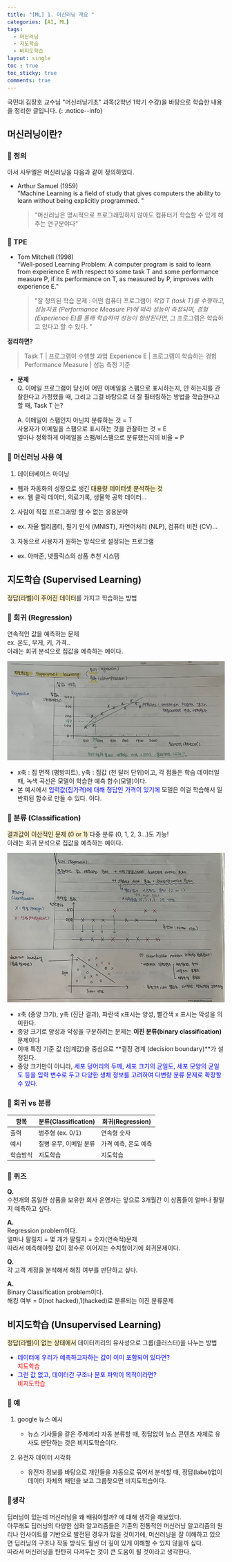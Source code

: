 ```yaml
---
title: "[ML] 1. 머신러닝 개요 "
categories: [AI, ML]
tags:
  - 머신러닝
  - 지도학습
  - 비지도학습
layout: single
toc : true
toc_sticky: true
comments: true
---
```


국민대 김장호 교수님 "머신러닝기초" 과목(2학년 1학기 수강)을 바탕으로 학습한 내용을 정리한 글입니다.
{: .notice--info}


## 머신러닝이란?
### 🐾 정의
아서 사무엘은 머신러닝을 다음과 같이 정의하였다. 
- Arthur Samuel (1959) <br>
  "Machine Learning is a field of study that gives computers the ability to learn without being explicitly programmed. "
  
  > "머신러닝은 명시적으로 프로그래밍하지 않아도 컴퓨터가 학습할 수 있게 해주는 연구분야다"


### 🐾 TPE
- Tom Mitchell (1998) <br>
  "Well-posed Learning Problem: A computer program is said to learn from experience E with respect to some task T and some performance measure P, if its performance on T, as measured by P, improves with experience E."
  
  > "잘 정의된 학습 문제 : 어떤 컴퓨터 프로그램이 _작업 T (task T)를 수행하고, 성능지표 (Performance Measure P)에 따라 성능이 측정되며, 경험 (Experience E)를 통해 학습하여 성능이 향상된다면_, 그 프로그램은 학습하고 있다고 할 수 있다. "

**정리하면?**
> Task T | 프로그램이 수행할 과업
> Experience E | 프로그램이 학습하는 경험
> Performance Measure | 성능 측정 기준

- **문제** <br>
  Q.
  이메일 프로그램이 당신이 어떤 이메일을
  스팸으로 표시하는지, 안 하는지를 관찰한다고 가정했을 때, 그리고 그걸 바탕으로 더 잘 필터링하는 방법을 학습한다고 할 때, Task T 는?

  A.
  이메일이 스팸인지 아닌지 분류하는 것 = T
  <br> 사용자가 이메일을 스팸으로 표시하는 것을 관찰하는 것 = E
  <br> 얼마나 정확하게 이메일을 스팸/비스팸으로 분류했는지의 비율 = P


### 🐾 머신러닝 사용 예
1. 데이터베이스 마이닝
- 웹과 자동화의 성장으로 생긴 <span style="background-color: #fff3cd"> 대용량 데이터셋 분석하는 것 </span>
- ex. 웹 클릭 데이터, 의료기록, 생물학 공학 데이터...

2. 사람이 직접 프로그래밍 할 수 없는 응용분야
- ex. 자율 헬리콥터, 필기 인식 (MNIST), 자연어처리 (NLP), 컴퓨터 비전 (CV)...
  
3. 자동으로 사용자가 원하는 방식으로 설정되는 프로그램
- ex. 아마존, 넷플릭스의 상품 추천 시스템



## 지도학습 (Supervised Learning)
<span style="background-color: #fff3cd"> 정답(라벨)이 주어진 데이터</span>를 가지고 학습하는 방법


### 🐾 회귀 (Regression)
연속적인 값을 예측하는 문제 <br>
ex. 온도, 무게, 키, 가격..
<br>
아래는 회귀 분석으로 집값을 예측하는 예이다. 

![집값예측](/assets/images/지도학습.jpg)
- x축 : 집 면적 (평방피트), y축 : 집값 (천 달러 단위)이고, 각 점들은 학습 데이터일 때, 녹색 곡선은 모델이 학습한 예측 함수(모델)이다. 
- 본 예시에서 <span style="color: blue">입력값(집가격)에 대해 정답인 가격이 있기에</span> 모델은 이걸 학습해서 일반화된 함수로 만들 수 있다. 이다. 


### 🐾 분류 (Classification)
<span style="background-color: #fff3cd"> 결과값이 이산적인 문제 (0 or 1) </span>
다중 분류 (0, 1, 2, 3...)도 가능!
<br>
아래는 회귀 분석으로 집값을 예측하는 예이다. 

![유방암분류문제](/assets/images/유방암분류문제.jpg)
- x축 (종양 크기), y축 (진단 결과), 파란색 x표시는 양성, 빨간색 x 표시는 악성을 의미한다. 
- 종양 크기로 양성과 악성을 구분하려는 문제는 **이진 분류(binary classification)** 문제이다 
- 이때 특정 기준 값 (임계값)을 중심으로 **결정 경계 (decision boundary)**가 설정된다. 
- 종양 크기만이 아니라, <span style="color: blue">세포 덩어리의 두께, 세포 크기의 균일도, 세포 모양의 균일도 등을 입력 변수로 두고 다양한 생체 정보를 고려하여 다변량 분류 문제로 확장할 수 있다. </span>


### 🐾 회귀 vs 분류
| 항목 | 분류(Classification) | 회귀(Regression) |
| ---- | ------------------ | -------------- |
| 출력  | 범주형 (ex. 0/1) | 연속형 숫자  |
| 예시 | 질병 유무, 이메일 분류 | 가격 예측, 온도 예측 |
| 학습방식 | 지도학습 | 지도학습 |


### 🐾 퀴즈
**Q.** <br> 
수천개의 동일한 상품을 보유한 회사 운영자는 앞으로 3개월간 이 상품들이 얼마나 팔릴지 예측하고 싶다. <br> 

**A.** <br> 
Regression problem이다. <br> 
얼마나 팔릴지 = 몇 개가 팔릴지 = 숫자(연속적)문제 <br> 따라서 예측해야할 값이 정수로 이어지는 수치형이기에 회귀문제이다. 


**Q.** <br> 
각 고객 계정을 분석해서 해킹 여부를 판단하고 싶다. <br> 

**A.** <br> 
Binary Classification problem이다. <br> 
해킹 여부 = 0(not hacked),1(hacked)로 분류되는 이진 분류문제<br> 



## 비지도학습 (Unsupervised Learning)
<span style="background-color: #fff3cd"> 정답(라벨)이 없는 상태에서</span> 데이터끼리의 유사성으로 그룹(클러스터)을 나누는 방법

- <span style="color: blue"> 데이터에 우리가 예측하고자하는 값이 이미 포함되어 있다면? </span> <br> <span style="color: red"> 지도학습 </span> 
- <span style="color: blue"> 그런 값 없고, 데이터간 구조나 분포 파악이 목적이라면? </span> <br> <span style="color: red"> 비지도학습 </span> 

### 🐾 예
1. google 뉴스 예시
   - 뉴스 기사들을 같은 주제끼리 자동 분류할 때, 정답없이 뉴스 콘텐츠 자체로 유사도 판단하는 것은 비지도학습이다. 
  
2. 유전자 데이터 시각화
   - 유전자 정보를 바탕으로 개인들을 자동으로 묶어서 분석할 때, 정답(label)없이 데이터 자체의 패턴을 보고 그룹찾으면 비지도학습이다. 



### 📍생각
딥러닝이 있는데 머신러닝을 왜 배워야할까? 에 대해 생각을 해보았다. <br>
아무래도 딥러닝의 다양한 심화 알고리즘들은 기존의 전통적인 머신러닝 알고리즘의 원리나 인사이트를 기반으로 발전된 경우가 많을 것이기에, 머신러닝을 잘 이해하고 있으면 딥러닝의 구조나 작동 방식도 훨씬 더 깊이 있게 이해할 수 있지 않을까 싶다. <br> 따라서 머신러닝을 탄탄히 다져두는 것이 큰 도움이 될 것이라고 생각한다. 